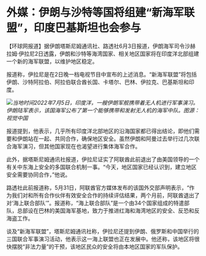 

# 外媒：伊朗与沙特等国将组建“新海军联盟”，印度巴基斯坦也会参与

【环球网报道】据伊朗塔斯尼姆通讯社、路透社6月3日报道，伊朗海军司令沙赫拉姆·伊拉尼2日透露，伊朗和沙特等海湾国家、相关地区国家将在印度洋北部组建一个新的海军联盟，以维护地区稳定。

报道称，伊拉尼是在2日晚一档电视节目中宣布的上述消息。“新海军联盟”将包括伊朗、沙特阿拉伯、阿拉伯联合酋长国、卡塔尔、巴林、伊拉克、巴基斯坦和印度。

![](https://inews.gtimg.com/om_bt/OEoCb2g4wyW49_pPkgp9cmo_amm9S6QZq3CnDBuZWvp9cAA/1000)_当地时间2022年7月5日，印度洋，一艘伊朗军舰携带着无人机进行军事演习。伊朗陆军表示，该国海军公布了第一个能够携带和发射无人机的海军中队。图源：视觉中国_

报道提到，他表示，几乎所有印度洋北部地区的沿海国家都已得出结论，即他们需要和伊朗站在一起、共同合作，确保地区安全。虽然伊朗和阿曼过去举行过几次联合海军演习，但其他国家现在也渴望进行集体海军合作。

此外，据塔斯尼姆通讯社报道，伊拉尼证实了阿联酋此前退出了由美国领导的一个有关中东海上安全的多国联合机制一事。“今天，地区国家已经认识到，建立地区安全需要协同合作，”他说。

路透社此前报道称，5月31日，阿联酋官方媒体发布的该国外交部声明表示，“作为我们对和所有合作伙伴有效安全合作的持续评估结果，两个月前，阿联酋退出了对‘海上联合部队’”。报道称，“海上联合部队”是一个由34个国家组成的特遣部队，总部设在巴林的美国海军基地，致力于推进红海和海湾地区的安全、反恐和反海盗工作。

谈及“新海军联盟”，塔斯尼姆通讯社称，伊拉尼还提到伊朗、俄罗斯和中国举行的三国联合军事演习活动，他表示这一海上联盟也正在发展中。他还称，该地区将很快摆脱“非法力量”的干预，该地区民众的安全将由本地区国家的军队保护。

